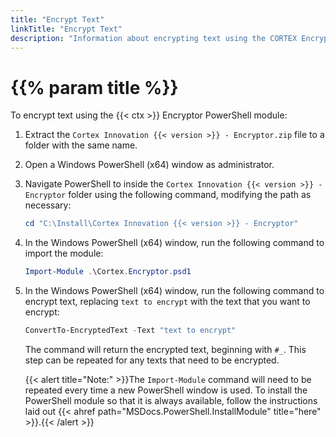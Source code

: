 ```yaml
---
title: "Encrypt Text"
linkTitle: "Encrypt Text"
description: "Information about encrypting text using the CORTEX Encryptor."
---
```


# {{% param title %}}

To encrypt text using the {{< ctx >}} Encryptor PowerShell module:

1. Extract the `Cortex Innovation {{< version >}} - Encryptor.zip` file to a folder with the same name.
1. Open a Windows PowerShell (x64) window as administrator.
1. Navigate PowerShell to inside the `Cortex Innovation {{< version >}} - Encryptor` folder using the following command, modifying the path as necessary:

    ```powershell
    cd "C:\Install\Cortex Innovation {{< version >}} - Encryptor"
    ```

1. In the Windows PowerShell (x64) window, run the following command to import the module:

    ```powershell
    Import-Module .\Cortex.Encryptor.psd1
    ```

1. In the Windows PowerShell (x64) window, run the following command to encrypt text, replacing `text to encrypt` with the text that you want to encrypt:

    ```powershell
    ConvertTo-EncryptedText -Text "text to encrypt"
    ```

    The command will return the encrypted text, beginning with `#_`. This step can be repeated for any texts that need to be encrypted.

    {{< alert title="Note:" >}}The `Import-Module` command will need to be repeated every time a new PowerShell window is used. To install the PowerShell module so that it is always available, follow the instructions laid out {{< ahref path="MSDocs.PowerShell.InstallModule" title="here" >}}.{{< /alert >}}
